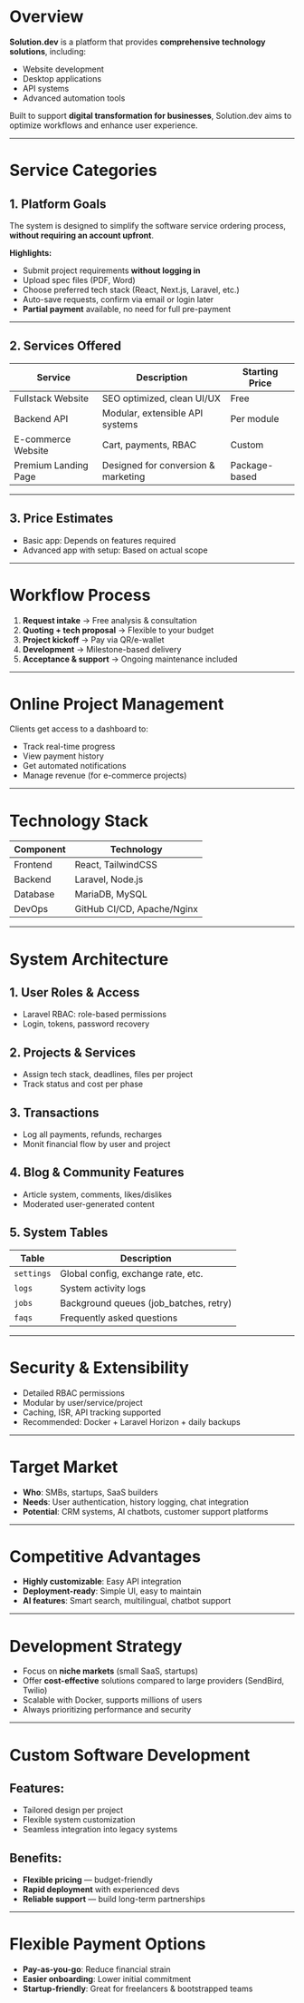 # Overview

**Solution.dev** is a platform that provides **comprehensive technology solutions**, including:
- Website development
- Desktop applications
- API systems
- Advanced automation tools

Built to support **digital transformation for businesses**, Solution.dev aims to optimize workflows and enhance user experience.

---

# Service Categories

## 1. Platform Goals

The system is designed to simplify the software service ordering process, **without requiring an account upfront**.

**Highlights:**
- Submit project requirements **without logging in**
- Upload spec files (PDF, Word)
- Choose preferred tech stack (React, Next.js, Laravel, etc.)
- Auto-save requests, confirm via email or login later
- **Partial payment** available, no need for full pre-payment

---

## 2. Services Offered

| Service                    | Description                                    | Starting Price |
|---------------------------|------------------------------------------------|----------------|
| Fullstack Website         | SEO optimized, clean UI/UX                     | Free           |
| Backend API               | Modular, extensible API systems                | Per module     |
| E-commerce Website        | Cart, payments, RBAC                           | Custom         |
| Premium Landing Page      | Designed for conversion & marketing            | Package-based  |

---

## 3. Price Estimates

- Basic app: Depends on features required
- Advanced app with setup: Based on actual scope

---

# Workflow Process

1. **Request intake** → Free analysis & consultation  
2. **Quoting + tech proposal** → Flexible to your budget  
3. **Project kickoff** → Pay via QR/e-wallet  
4. **Development** → Milestone-based delivery  
5. **Acceptance & support** → Ongoing maintenance included

---

# Online Project Management

Clients get access to a dashboard to:
- Track real-time progress
- View payment history
- Get automated notifications
- Manage revenue (for e-commerce projects)

---

# Technology Stack

| Component   | Technology                 |
|-------------|----------------------------|
| Frontend    | React, TailwindCSS         |
| Backend     | Laravel, Node.js           |
| Database    | MariaDB, MySQL             |
| DevOps      | GitHub CI/CD, Apache/Nginx |

---

# System Architecture

## 1. User Roles & Access
- Laravel RBAC: role-based permissions
- Login, tokens, password recovery

## 2. Projects & Services
- Assign tech stack, deadlines, files per project
- Track status and cost per phase

## 3. Transactions
- Log all payments, refunds, recharges
- Monit financial flow by user and project

## 4. Blog & Community Features
- Article system, comments, likes/dislikes
- Moderated user-generated content

## 5. System Tables
| Table        | Description                            |
|--------------|----------------------------------------|
| `settings`   | Global config, exchange rate, etc.     |
| `logs`       | System activity logs                   |
| `jobs`       | Background queues (job_batches, retry) |
| `faqs`       | Frequently asked questions              |

---

# Security & Extensibility

- Detailed RBAC permissions
- Modular by user/service/project
- Caching, ISR, API tracking supported
- Recommended: Docker + Laravel Horizon + daily backups

---

# Target Market

- **Who**: SMBs, startups, SaaS builders
- **Needs**: User authentication, history logging, chat integration
- **Potential**: CRM systems, AI chatbots, customer support platforms

---

# Competitive Advantages

- **Highly customizable**: Easy API integration
- **Deployment-ready**: Simple UI, easy to maintain
- **AI features**: Smart search, multilingual, chatbot support

---

# Development Strategy

- Focus on **niche markets** (small SaaS, startups)
- Offer **cost-effective** solutions compared to large providers (SendBird, Twilio)
- Scalable with Docker, supports millions of users
- Always prioritizing performance and security

---

# Custom Software Development

## Features:
- Tailored design per project
- Flexible system customization
- Seamless integration into legacy systems

## Benefits:
- **Flexible pricing** — budget-friendly
- **Rapid deployment** with experienced devs
- **Reliable support** — build long-term partnerships

---

# Flexible Payment Options

- **Pay-as-you-go**: Reduce financial strain  
- **Easier onboarding**: Lower initial commitment  
- **Startup-friendly**: Great for freelancers & bootstrapped teams
